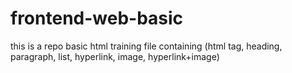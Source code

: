 # frontend-web-basic

this is a repo basic html training file containing (html tag, heading, paragraph, list, hyperlink, image, hyperlink+image)
